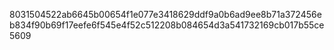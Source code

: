 8031504522ab6645b00654f1e077e3418629ddf9a0b6ad9ee8b71a372456eb834f90b69f17eefe6f545e4f52c512208b084654d3a541732169cb017b55ce5609
